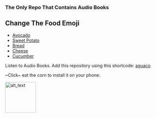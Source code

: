### The Only Repo That Contains Audio Books
## Change The Food Emoji
- [Avocado](/README.md)
- [Sweet Potato](/README.yam.md)
- [Bread](/README.bread.md)
- [Cheese](/README.cheese.md)
- [Cucumber](/README.cucumber.md)

Listen to Audio Books. Add this repository using this shortcode: [aguaco](https://raw.githubusercontent.com/binarycraft007/avocado-extensions/builds/repo.json)

~Click~ eat the corn to install it on your phone:

[<img alt="alt_text" width="100px" src="https://discordapp.com/assets/b16209365b7693d5f705a1ea450f7d45.svg"/>](https://self-similarity.github.io/http-protocol-redirector?r=cloudstreamrepo://raw.githubusercontent.com/binarycraft007/avocado-extensions/builds/repo.json)
